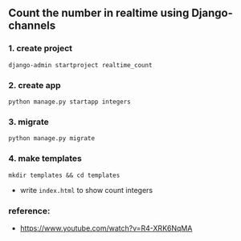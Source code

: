 ## Count the number in realtime using Django-channels 

### 1. create project
```
django-admin startproject realtime_count
```

### 2. create app
```
python manage.py startapp integers
```

### 3. migrate 
```
python manage.py migrate 
```

### 4. make templates
```
mkdir templates && cd templates 
```
* write `index.html` to show count integers



### reference:
* https://www.youtube.com/watch?v=R4-XRK6NqMA



